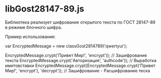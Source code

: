 # libGost28147-89.js

Библиотека реализует шифрование открытого текста по ГОСТ 28147-89 в режиме блочного шифра.

Пример использования:

var EncryptedMessage = new classGost2814789('qwertyui');

EncryptedMessage.crypt('Привет Мир!', 'encrypt'));  // Зашифрование текста
EncryptedMessage.crypt('Авторизация', 'authcode')); // Выработка имитовставки
EncryptedMessage.crypt(EncryptedMessage.crypt('Привет Мир!', 'encrypt'), 'decrypt'));  // Зашифрование - Расшифрование теска

